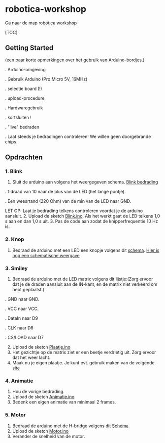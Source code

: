 # robotica-workshop

Ga naar de map robotica workshop

[TOC]

## Getting Started
(een paar korte opmerkingen over het gebruik van Arduino-bordjes.)

. Arduino-omgeving

. Gebruik Arduino (Pro Micro 5V, 16MHz)

. selectie board (!)

. upload-procedure

. Hardwaregebruik

. kortsluiten !

. "live" bedraden

. Laat steeds je bedradingen controleren! We willen geen doorgebrande chips.

## Opdrachten


### 1. Blink
1. Sluit de arduino aan volgens het weergegeven schema. 
[Blink bedrading](https://github.com/kooi/robotica-workshop/blob/master/code/Blink/Blink%20bedrading..pdf)
  
  . 1 draad van 10 naar de plus van de LED (het lange pootje).
  
  . Een weesrtand (220 Ohm) van de min van de LED naar GND.
  
  LET OP: Laat je bedrading telkens controleren voordat je de arduino aansluit.
2. Upload de sketch [Blink.ino](./code/Blink/Blink.ino). Als het werkt gaat de LED telkens 1,0 s aan en dan 1,0 s uit.
3. Pas de code aan zodat de knipperfrequentie 10 Hz is.


### 2. Knop
1. Bedraad de arduino met een LED een knopje volgens dit [schema](https://github.com/kooi/robotica-workshop/blob/master/code/Knop/Bedrading%20Knop.pdf). 
[Hier is nog een schematische weergave](https://github.com/kooi/robotica-workshop/blob/master/code/Knop/Bedrading%20knop%20schematisch.jpg)



### 3. Smiley
1. Bedraad de arduino met de LED matrix volgens dit lijstje:(Zorg ervoor dat je de draden aansluit aan de IN-kant, en de matrix niet verkeerd om hebt geplaatst.)
 
 . GND naar GND.
 
 . VCC naar VCC.
 
 . DataIn naar D9
 
 . CLK naar D8
 
 . CS/LOAD naar D7
 
2. Upload de sketch [Plaatje.ino](https://github.com/kooi/robotica-workshop/blob/master/code/Plaatje/Plaatje.ino)
3. Het gezichtje op de matrix ziet er een beetje verdrietig uit. Zorg ervoor dat het weer lacht.
4. Maak nu je eigen plaatje. Je kunt evt. gebruik maken van de volgende [site](http://www.pial.net/8x8-dot-matrix-font-generator-based-on-javascript-and-html/)


### 4. Animatie
1. Hou de vorige bedrading.
2. Upload de sketch [Animatie.ino](https://github.com/kooi/robotica-workshop/blob/master/code/Animatie/Animatie.ino)
3. Bedenk een eigen animatie van minimaal 2 frames.


### 5. Motor
1. Bedraad de arduino met de H-bridge volgens dit [Schema](https://github.com/kooi/robotica-workshop/blob/master/code/Motor/Motor%20Bedrading.pdf)
2. Upload de sketch [Motor.ino](https://github.com/kooi/robotica-workshop/blob/master/code/Motor/Motor.ino)
3. Verander de snelheid van de motor.
